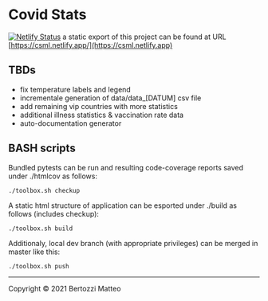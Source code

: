 Covid Stats
===========

[![Netlify Status](https://api.netlify.com/api/v1/badges/79cc5eac-276e-495e-98bd-15ed48347e64/deploy-status)](https://csml.netlify.app) a static export of this project can be found at URL [https://csml.netlify.app/](https://csml.netlify.app)

TBDs
----

- fix temperature labels and legend
- incrementale generation of data/data_[DATUM] csv file
- add remaining vip countries with more statistics
- additional illness statistics & vaccination rate data
- auto-documentation generator

BASH scripts
------------

Bundled pytests can be run and resulting code-coverage reports saved under ./htmlcov as follows:
```
./toolbox.sh checkup
```

A static html structure of application can be esported under ./build as follows (includes checkup):
```
./toolbox.sh build
```

Additionaly, local dev branch (with appropriate privileges) can be merged in master like this:
```
./toolbox.sh push
```

---

Copyright © 2021 Bertozzi Matteo